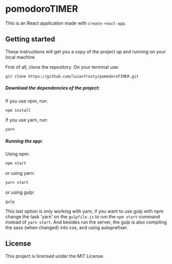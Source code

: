 # pomodoroTIMER
This is an React application made with `create-react-app`.

## Getting started
These instructions will get you a copy of the project up and running on your local machine

First of all, clone the repository. On your terminal use:
```sh
git clone https://github.com/lucasfrosty/pomodoroTIMER.git
```

##### Download the dependencies of the project:
If you use npm, run:
```sh
npm install
```
If you use yarn, run:
```sh
yarn
```

##### Running the app:
Using npm:
```sh
npm start
```
or using yarn:
```sh
yarn start
```
or using gulp:
```
gulp
```
This last option is only working with yarn, if you want to use gulp with npm change the task 'yarn' on the `gulpfile.js` to run the `npm start` command instead of `yarn start`. And besides run the server, the gulp is also compiling the sass (when changed) into css, and using autoprefixer.


## License
This project is licensed under the MIT License.
